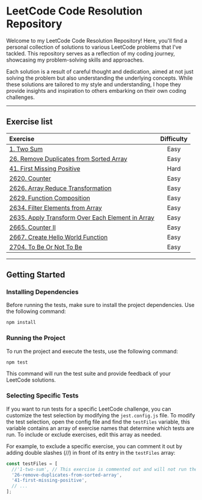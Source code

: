 # LeetCode Code Resolution Repository

Welcome to my LeetCode Code Resolution Repository! Here, you'll find a personal collection of solutions to various LeetCode problems that I've tackled. This repository serves as a reflection of my coding journey, showcasing my problem-solving skills and approaches.

Each solution is a result of careful thought and dedication, aimed at not just solving the problem but also understanding the underlying concepts. While these solutions are tailored to my style and understanding, I hope they provide insights and inspiration to others embarking on their own coding challenges.

---
## Exercise list
| Exercise                                                                                                                                                       | Difficulty |
| :---                                                                                                                                                           | :---: |
| [1. Two Sum](https://github.com/devmatsu/leetcode/tree/main/exercises/1-two-sum)                                                                               | Easy |
| [26. Remove Duplicates from Sorted Array](https://github.com/devmatsu/leetcode/tree/main/exercises/26-remove-duplicates-from-sorted-array)                     | Easy |
| [41. First Missing Positive](https://github.com/devmatsu/leetcode/tree/main/exercises/41-first-missing-positive)                                               | Hard |
| [2620. Counter](https://github.com/devmatsu/leetcode/tree/main/exercises/2620-counter)                                                                         | Easy |
| [2626. Array Reduce Transformation](https://github.com/devmatsu/leetcode/tree/main/exercises/2626-array-reduce-transformation)                                 | Easy |
| [2629. Function Composition](https://github.com/devmatsu/leetcode/tree/main/exercises/2629-function-composition)                                               | Easy |
| [2634. Filter Elements from Array](https://github.com/devmatsu/leetcode/tree/main/exercises/2634-filter-elements-from-array)                                   | Easy |
| [2635. Apply Transform Over Each Element in Array](https://github.com/devmatsu/leetcode/tree/main/exercises/2635-apply-transform-over-each-element-in-array)   | Easy |
| [2665. Counter II](https://github.com/devmatsu/leetcode/tree/main/exercises/2665-counter-ii)                                                                   | Easy |
| [2667. Create Hello World Function](https://github.com/devmatsu/leetcode/tree/main/exercises/2667-create-hello-world-function)                                 | Easy |
| [2704. To Be Or Not To Be](https://github.com/devmatsu/leetcode/tree/main/exercises/2704-to-be-or-not-to-be)                                                   | Easy |


---
## Getting Started

### Installing Dependencies

Before running the tests, make sure to install the project dependencies. Use the following command:

```bash
npm install
```

### Running the Project

To run the project and execute the tests, use the following command:

```bash
npm test
```

This command will run the test suite and provide feedback of your LeetCode solutions.

### Selecting Specific Tests
If you want to run tests for a specific LeetCode challenge, you can customize the test selection by modifying the `jest.config.js` file. To modify the test selection, open the config file and find the `testFiles` variable, this variable contains an array of exercise names that determine which tests are run. To include or exclude exercises, edit this array as needed.

For example, to exclude a specific exercise, you can comment it out by adding double slashes (//) in front of its entry in the `testFiles` array:
````js
const testFiles = [
  //'1-two-sum', // This exercise is commented out and will not run the tests.
  '26-remove-duplicates-from-sorted-array', 
  '41-first-missing-positive',
  // ...
];
````
